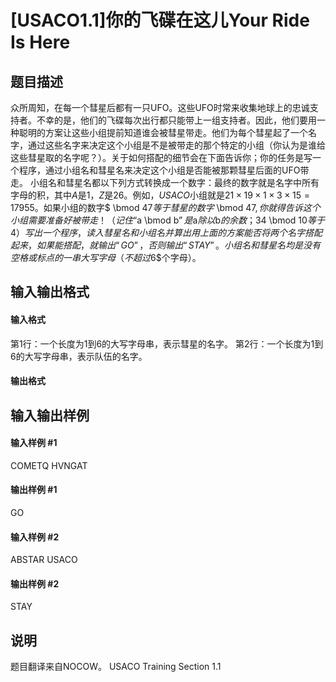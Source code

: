 
# [USACO1.1]你的飞碟在这儿Your Ride Is Here
## 题目描述
众所周知，在每一个彗星后都有一只UFO。这些UFO时常来收集地球上的忠诚支持者。不幸的是，他们的飞碟每次出行都只能带上一组支持者。因此，他们要用一种聪明的方案让这些小组提前知道谁会被彗星带走。他们为每个彗星起了一个名字，通过这些名字来决定这个小组是不是被带走的那个特定的小组（你认为是谁给这些彗星取的名字呢？）。关于如何搭配的细节会在下面告诉你；你的任务是写一个程序，通过小组名和彗星名来决定这个小组是否能被那颗彗星后面的UFO带走。
小组名和彗星名都以下列方式转换成一个数字：最终的数字就是名字中所有字母的积，其中$A$是$1$，$Z$是$26$。例如，$USACO$小组就是$21 \times 19 \times 1 \times 3 \times 15=17955$。如果小组的数字$ \bmod 47$等于彗星的数字$ \bmod 47$,你就得告诉这个小组需要准备好被带走！（记住“$a \bmod b$”是$a$除以$b$的余数；$34 \bmod 10$等于$4$）
写出一个程序，读入彗星名和小组名并算出用上面的方案能否将两个名字搭配起来，如果能搭配，就输出“GO”，否则输出“STAY”。小组名和彗星名均是没有空格或标点的一串大写字母（不超过$6$个字母）。

## 输入输出格式
#### 输入格式

第1行：一个长度为$1$到$6$的大写字母串，表示彗星的名字。
第2行：一个长度为$1$到$6$的大写字母串，表示队伍的名字。

#### 输出格式


## 输入输出样例
#### 输入样例 #1
COMETQ
HVNGAT
#### 输出样例 #1
GO
#### 输入样例 #2
ABSTAR
USACO
#### 输出样例 #2
STAY
## 说明
题目翻译来自NOCOW。
USACO Training Section 1.1

